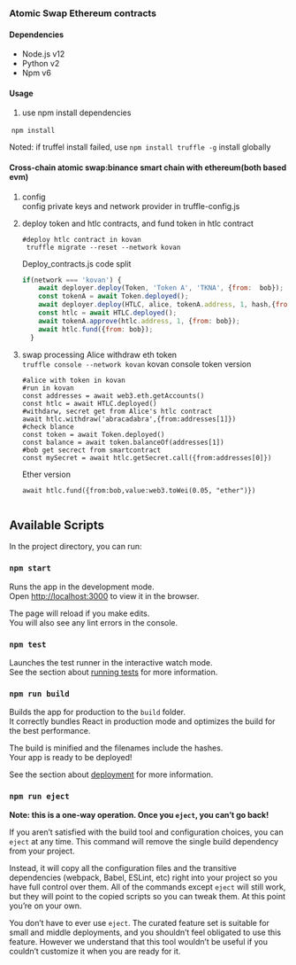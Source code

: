 ### Atomic Swap Ethereum contracts

#### Dependencies

- Node.js v12
- Python v2
- Npm v6

#### Usage

1. use npm install dependencies

​	`npm install` 

 Noted: if truffel install failed, use `npm install truffle -g`  install globally

#### Cross-chain atomic swap:binance smart chain with ethereum(both based evm)

1. config  
   config private keys and network provider in truffle-config.js 

2. deploy token and htlc contracts, and fund token in htlc contract 

   ```
   #deploy htlc contract in kovan 
    truffle migrate --reset --network kovan 
   ```

   Deploy_contracts.js code split

   ```javascript
   if(network === 'kovan') {
       await deployer.deploy(Token, 'Token A', 'TKNA', {from:  bob});
       const tokenA = await Token.deployed();
       await deployer.deploy(HTLC, alice, tokenA.address, 1, hash,{from: bob});
       const htlc = await HTLC.deployed();
       await tokenA.approve(htlc.address, 1, {from: bob});
       await htlc.fund({from: bob});
     }
   ```

   

3. swap processing Alice withdraw eth token  
   `truffle console --network kovan`  kovan console
   token version
   ```
   #alice with token in kovan
   #run in kovan
   const addresses = await web3.eth.getAccounts()
   const htlc = await HTLC.deployed()
   #withdarw, secret get from Alice's htlc contract
   await htlc.withdraw('abracadabra',{from:addresses[1]})
   #check blance
   const token = await Token.deployed()
   const balance = await token.balanceOf(addresses[1])
   #bob get secrect from smartcontract
   const mySecret = await htlc.getSecret.call({from:addresses[0]})
   ```

   
   Ether version
   ```
   await htlc.fund({from:bob,value:web3.toWei(0.05, "ether")})


## Available Scripts

In the project directory, you can run:

### `npm start`

Runs the app in the development mode.\
Open [http://localhost:3000](http://localhost:3000) to view it in the browser.

The page will reload if you make edits.\
You will also see any lint errors in the console.

### `npm test`

Launches the test runner in the interactive watch mode.\
See the section about [running tests](https://facebook.github.io/create-react-app/docs/running-tests) for more information.

### `npm run build`

Builds the app for production to the `build` folder.\
It correctly bundles React in production mode and optimizes the build for the best performance.

The build is minified and the filenames include the hashes.\
Your app is ready to be deployed!

See the section about [deployment](https://facebook.github.io/create-react-app/docs/deployment) for more information.

### `npm run eject`

**Note: this is a one-way operation. Once you `eject`, you can’t go back!**

If you aren’t satisfied with the build tool and configuration choices, you can `eject` at any time. This command will remove the single build dependency from your project.

Instead, it will copy all the configuration files and the transitive dependencies (webpack, Babel, ESLint, etc) right into your project so you have full control over them. All of the commands except `eject` will still work, but they will point to the copied scripts so you can tweak them. At this point you’re on your own.

You don’t have to ever use `eject`. The curated feature set is suitable for small and middle deployments, and you shouldn’t feel obligated to use this feature. However we understand that this tool wouldn’t be useful if you couldn’t customize it when you are ready for it.